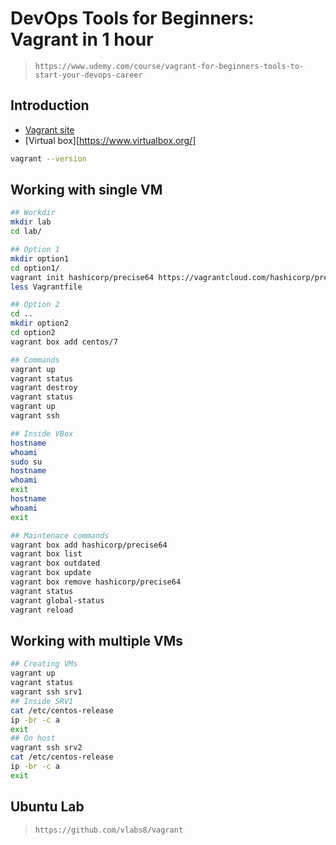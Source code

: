 # DevOps Tools for Beginners: Vagrant in 1 hour

> `https://www.udemy.com/course/vagrant-for-beginners-tools-to-start-your-devops-career`

## Introduction

- [Vagrant site](https://www.vagrantup.com/)
- [Virtual box][https://www.virtualbox.org/]

```sh
vagrant --version
```

## Working with single VM

```sh
## Workdir
mkdir lab
cd lab/

## Option 1
mkdir option1
cd option1/
vagrant init hashicorp/precise64 https://vagrantcloud.com/hashicorp/precise64
less Vagrantfile 

## Option 2
cd ..
mkdir option2
cd option2
vagrant box add centos/7

## Commands
vagrant up
vagrant status
vagrant destroy
vagrant status
vagrant up
vagrant ssh

## Inside VBox
hostname
whoami
sudo su
hostname
whoami
exit
hostname
whoami
exit

## Maintenace commands
vagrant box add hashicorp/precise64
vagrant box list
vagrant box outdated
vagrant box update
vagrant box remove hashicorp/precise64
vagrant status
vagrant global-status
vagrant reload
```

## Working with multiple VMs

```sh
## Creating VMs
vagrant up
vagrant status
vagrant ssh srv1
## Inside SRV1
cat /etc/centos-release
ip -br -c a
exit
## On host
vagrant ssh srv2
cat /etc/centos-release
ip -br -c a
exit
```

## Ubuntu Lab

> `https://github.com/vlabs8/vagrant`

```sh

```

